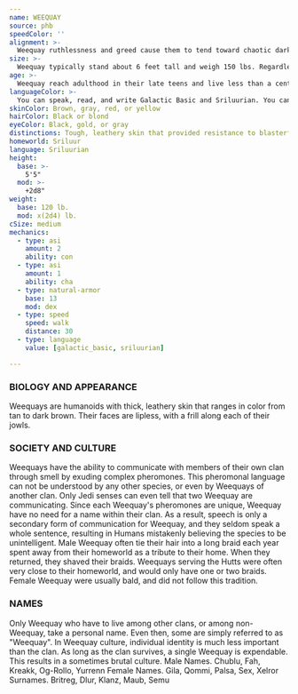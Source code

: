 ```yaml
---
name: WEEQUAY
source: phb
speedColor: ''
alignment: >-
  Weequay ruthlessness and greed cause them to tend toward chaotic dark side, though there are exceptions.
size: >-
  Weequay typically stand about 6 feet tall and weigh 150 lbs. Regardless of your position in that range, your size is Medium.
age: >-
  Weequay reach adulthood in their late teens and live less than a century.
languageColor: >-
  You can speak, read, and write Galactic Basic and Sriluurian. You can communicate with other Weequay within 30 feet without speaking through use of pheromones. Force attuned individuals can detect the communication but can’t understand it.
skinColor: Brown, gray, red, or yellow
hairColor: Black or blond
eyeColor: Black, gold, or gray
distinctions: Tough, leathery skin that provided resistance to blasterfire
homeworld: Sriluur
language: Sriluurian
height:
  base: >-
    5'5"
  mod: >-
    +2d8"
weight:
  base: 120 lb.
  mod: x(2d4) lb. 
cSize: medium
mechanics:
  - type: asi
    amount: 2
    ability: con
  - type: asi
    amount: 1
    ability: cha
  - type: natural-armor
    base: 13
    mod: dex
  - type: speed
    speed: walk
    distance: 30
  - type: language
    value: [galactic_basic, sriluurian]

---
```

### BIOLOGY AND APPEARANCE
Weequays are humanoids with thick, leathery skin that
ranges in color from tan to dark brown. Their faces are
lipless, with a frill along each of their jowls.

### SOCIETY AND CULTURE
Weequays have the ability to communicate with
members of their own clan through smell by exuding
complex pheromones. This pheromonal language can
not be understood by any other species, or even by
Weequays of another clan. Only Jedi senses can even
tell that two Weequay are communicating. Since each
Weequay's pheromones are unique, Weequay have no
need for a name within their clan. As a result, speech is
only a secondary form of communication for Weequay,
and they seldom speak a whole sentence, resulting in
Humans mistakenly believing the species to be
unintelligent.
Male Weequay often tie their hair into a long braid
each year spent away from their homeworld as a
tribute to their home. When they returned, they
shaved their braids. Weequays serving the Hutts were
often very close to their homeworld, and would only
have one or two braids. Female Weequay were usually
bald, and did not follow this tradition.

### NAMES
Only Weequay who have to live among other clans, or
among non-Weequay, take a personal name. Even
then, some are simply referred to as "Weequay". In
Weequay culture, individual identity is much less
important than the clan. As long as the clan survives, a
single Weequay is expendable. This results in a
sometimes brutal culture.
Male Names. Chublu, Fah, Kreakk, Og-Rollo, Yurrenn
Female Names. Gila, Qommi, Palsa, Sex, Xelror
Surnames. Britreg, Dlur, Klanz, Maub, Semu
